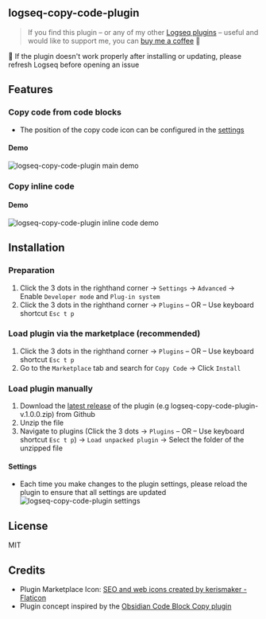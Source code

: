 ## logseq-copy-code-plugin
> If you find this plugin – or any of my other [Logseq plugins](https://github.com/vyleung?tab=repositories&q=logseq&type=source) – useful and would like to support me, you can [buy me a coffee](https://www.buymeacoffee.com/vyleung) 🙂

🚨 If the plugin doesn't work properly after installing or updating, please refresh Logseq before opening an issue

## Features
### Copy code from code blocks
- The position of the copy code icon can be configured in the [settings](#settings)
#### Demo
![logseq-copy-code-plugin main demo](screenshots/logseq_copy_code_main_demo.gif)

### Copy inline code
#### Demo
![logseq-copy-code-plugin inline code demo](screenshots/logseq_copy_code_inline_code_demo.gif)

## Installation
### Preparation
1. Click the 3 dots in the righthand corner → `Settings` → `Advanced` → Enable `Developer mode` and `Plug-in system`
2. Click the 3 dots in the righthand corner → `Plugins` – OR – Use keyboard shortcut `Esc t p`

### Load plugin via the marketplace (recommended)
1. Click the 3 dots in the righthand corner → `Plugins` – OR – Use keyboard shortcut `Esc t p`
2. Go to the `Marketplace` tab and search for `Copy Code` → Click `Install`

### Load plugin manually
1. Download the [latest release](https://github.com/vyleung/logseq-copy-code-plugin/releases) of the plugin (e.g logseq-copy-code-plugin-v.1.0.0.zip) from Github
2. Unzip the file
3. Navigate to plugins (Click the 3 dots → `Plugins` – OR – Use keyboard shortcut `Esc t p`) → `Load unpacked plugin` → Select the folder of the unzipped file

#### Settings
- Each time you make changes to the plugin settings, please reload the plugin to ensure that all settings are updated  
![logseq-copy-code-plugin settings](screenshots/logseq_copy_code_settings.png)

## License
MIT

## Credits
- Plugin Marketplace Icon: <a href="https://www.flaticon.com/free-icons/seo-and-web" title="seo and web icons">SEO and web icons created by kerismaker - Flaticon</a>
- Plugin concept inspired by the [Obsidian Code Block Copy plugin](https://github.com/jdbrice/obsidian-code-block-copy)
